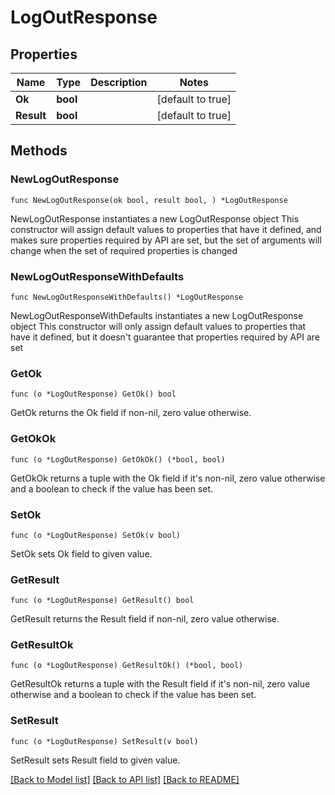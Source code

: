 # LogOutResponse

## Properties

Name | Type | Description | Notes
------------ | ------------- | ------------- | -------------
**Ok** | **bool** |  | [default to true]
**Result** | **bool** |  | [default to true]

## Methods

### NewLogOutResponse

`func NewLogOutResponse(ok bool, result bool, ) *LogOutResponse`

NewLogOutResponse instantiates a new LogOutResponse object
This constructor will assign default values to properties that have it defined,
and makes sure properties required by API are set, but the set of arguments
will change when the set of required properties is changed

### NewLogOutResponseWithDefaults

`func NewLogOutResponseWithDefaults() *LogOutResponse`

NewLogOutResponseWithDefaults instantiates a new LogOutResponse object
This constructor will only assign default values to properties that have it defined,
but it doesn't guarantee that properties required by API are set

### GetOk

`func (o *LogOutResponse) GetOk() bool`

GetOk returns the Ok field if non-nil, zero value otherwise.

### GetOkOk

`func (o *LogOutResponse) GetOkOk() (*bool, bool)`

GetOkOk returns a tuple with the Ok field if it's non-nil, zero value otherwise
and a boolean to check if the value has been set.

### SetOk

`func (o *LogOutResponse) SetOk(v bool)`

SetOk sets Ok field to given value.


### GetResult

`func (o *LogOutResponse) GetResult() bool`

GetResult returns the Result field if non-nil, zero value otherwise.

### GetResultOk

`func (o *LogOutResponse) GetResultOk() (*bool, bool)`

GetResultOk returns a tuple with the Result field if it's non-nil, zero value otherwise
and a boolean to check if the value has been set.

### SetResult

`func (o *LogOutResponse) SetResult(v bool)`

SetResult sets Result field to given value.



[[Back to Model list]](../README.md#documentation-for-models) [[Back to API list]](../README.md#documentation-for-api-endpoints) [[Back to README]](../README.md)


